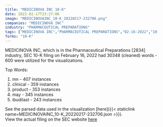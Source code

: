 ```yaml
---
title: "MEDICINOVA INC 10-K"
date: 2022-02-17T23:27:06
image: "MEDICINOVAINC_10-K_20220217-232706.png"
companies: "MEDICINOVA INC"
industry: "PHARMACEUTICAL PREPARATIONS"
tags: ["MEDICINOVA INC","PHARMACEUTICAL PREPARATIONS","02-16-2022","10-K"]
forms: "10-K"
---
```

MEDICINOVA INC, which is in the Pharmaceutical Preparations [2834] industry, SEC 10-K filing on February 16, 2022 had 30348 (cleaned) words - 600 were utilized for the visualizations.

Top Words:
1. mn - 407 instances
2. clinical - 359 instances
3. product - 353 instances
4. may - 345 instances
5. ibudilast - 243 instances


See the parsed data used in the visualization [here]({{< staticlink name=MEDICINOVAINC_10-K_20220217-232706.json >}}).  
View the actual filing on the SEC website [here](https://www.sec.gov/Archives/edgar/data/1226616/0001564590-22-005388.txt)